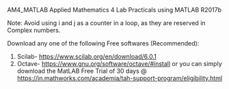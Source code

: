 AM4_MATLAB
Applied Mathematics 4 Lab Practicals using MATLAB R2017b

 Note: Avoid using i and j as a counter in a loop, as they are reserved in Complex numbers.

Download any one of the following Free softwares (Recommended):
  1. Scilab- https://www.scilab.org/en/download/6.0.1
  2. Octave- https://www.gnu.org/software/octave/#install
  or you can simply download the MatLAB Free Trial of 30 days @ https://in.mathworks.com/academia/tah-support-program/eligibility.html
